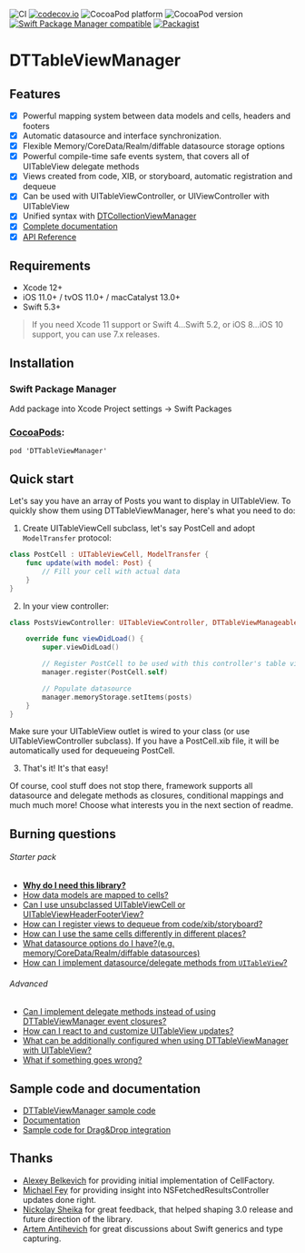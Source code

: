 ![CI](https://github.com/DenTelezhkin/DTTableViewManager/workflows/CI/badge.svg)
[![codecov.io](http://codecov.io/github/DenTelezhkin/DTTableViewManager/coverage.svg?branch=master)](http://codecov.io/github/DenTelezhkin/DTTableViewManager?branch=master)
![CocoaPod platform](https://cocoapod-badges.herokuapp.com/p/DTTableViewManager/badge.svg)
![CocoaPod version](https://cocoapod-badges.herokuapp.com/v/DTTableViewManager/badge.svg)
[![Swift Package Manager compatible](https://img.shields.io/badge/Swift%20Package%20Manager-compatible-brightgreen.svg)](https://github.com/apple/swift-package-manager)
[![Packagist](https://img.shields.io/packagist/l/doctrine/orm.svg)]()

DTTableViewManager
================
## Features

- [x] Powerful mapping system between data models and cells, headers and footers
- [x] Automatic datasource and interface synchronization.
- [x] Flexible Memory/CoreData/Realm/diffable datasource storage options
- [x] Powerful compile-time safe events system, that covers all of UITableView delegate methods
- [x] Views created from code, XIB, or storyboard, automatic registration and dequeue
- [x] Can be used with UITableViewController, or UIViewController with UITableView
- [x] Unified syntax with [DTCollectionViewManager](https://github.com/DenTelezhkin/DTCollectionViewManager)
- [x] [Complete documentation](Documentation)
- [x] [API Reference](https://dentelezhkin.github.io/DTTableViewManager/)

## Requirements

* Xcode 12+
* iOS 11.0+ / tvOS 11.0+ / macCatalyst 13.0+
* Swift 5.3+

> If you need Xcode 11 support or Swift 4...Swift 5.2, or iOS 8...iOS 10 support, you can use 7.x releases.

## Installation

### Swift Package Manager

Add package into Xcode Project settings -> Swift Packages

### [CocoaPods](http://www.cocoapods.org):

    pod 'DTTableViewManager'

## Quick start

Let's say you have an array of Posts you want to display in UITableView. To quickly show them using DTTableViewManager, here's what you need to do:

1. Create UITableViewCell subclass, let's say PostCell and adopt `ModelTransfer` protocol:

```swift
class PostCell : UITableViewCell, ModelTransfer {
    func update(with model: Post) {
        // Fill your cell with actual data
    }
}
```

2. In your view controller:

```swift
class PostsViewController: UITableViewController, DTTableViewManageable {

    override func viewDidLoad() {
        super.viewDidLoad()

        // Register PostCell to be used with this controller's table view
        manager.register(PostCell.self)

        // Populate datasource
        manager.memoryStorage.setItems(posts)
    }
}    
```

Make sure your UITableView outlet is wired to your class (or use UITableViewController subclass). If you have a PostCell.xib file, it will be automatically used for dequeueing PostCell.

3. That's it! It's that easy!

Of course, cool stuff does not stop there, framework supports all datasource and delegate methods as closures, conditional mappings and much much more! Choose what interests you in the next section of readme.

## Burning questions

###### Starter pack

* **[Why do I need this library?](Documentation/Why.md)**
* [How data models are mapped to cells?](Documentation/Mapping.md)
* [Can I use unsubclassed UITableViewCell or UITableViewHeaderFooterView?](Documentation/Mapping.md#without-modeltransfer)
* [How can I register views to dequeue from code/xib/storyboard?](Documentation/Registration.md)
* [How can I use the same cells differently in different places?](Documentation/Conditional%20mappings.md)
* [What datasource options do I have?(e.g. memory/CoreData/Realm/diffable datasources)](Documentation/Datasources.md)
* [How can I implement datasource/delegate methods from `UITableView`?](Documentation/Events.md)

###### Advanced

* [Can I implement delegate methods instead of using DTTableViewManager event closures?](Documentation/Events.md#can-i-still-use-delegate-methods)
* [How can I react to and customize UITableView updates?](Documentation/TableViewUpdater.md)
* [What can be additionally configured when using DTTableViewManager with UITableView?](Documentation/TableViewConfiguration)
* [What if something goes wrong?](Documentation/Anomalies.md)

## Sample code and documentation

* [DTTableViewManager sample code](Example)
* [Documentation](Documentation)
* [Sample code for Drag&Drop integration](https://github.com/DenTelezhkin/DTDragAndDropExample)

## Thanks

* [Alexey Belkevich](https://github.com/belkevich) for providing initial implementation of CellFactory.
* [Michael Fey](https://github.com/MrRooni) for providing insight into NSFetchedResultsController updates done right.
* [Nickolay Sheika](https://github.com/hawk-ukr) for great feedback, that helped shaping 3.0 release and future direction of the library.
* [Artem Antihevich](https://github.com/sinarionn) for great discussions about Swift generics and type capturing.
